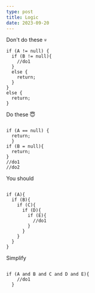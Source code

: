 ```yaml
---
type: post
title: Logic
date: 2023-09-20
---
```

Don't do these 💀
```
if (A != null) {
  if (B != null){
    //do1
  }
  else {
    return;
  }
}
else {
  return;
}
```

Do these 😇
```

if (A == null) {
  return;
  }
if (B = null){
  return;
}
//do1
//do2
```

You should

```

if (A){
  if (B){
    if (C){
      if (D){
        if (E){
          //do1
        }
      }
    }
  }
}

```

Simplify
```

if (A and B and C and D and E){
    //do1
  }

```
